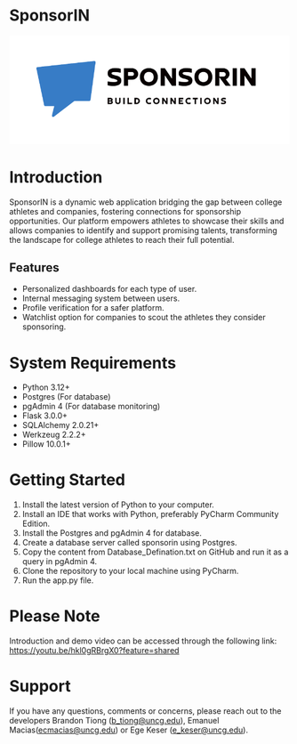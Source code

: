 # SponsorIN

<img src="static/images/SponsorIN_Logo.png"/>

Introduction
 ========
 SponsorIN is a dynamic web application bridging the gap between college athletes and companies, fostering connections for sponsorship opportunities. Our platform empowers athletes to showcase their skills and allows companies to identify and support promising talents, transforming the landscape for college athletes to reach their full potential.
 ## Features
 * Personalized dashboards for each type of user.
 * Internal messaging system between users.
 * Profile verification for a safer platform.
 * Watchlist option for companies to scout the athletes they consider sponsoring.

System Requirements
 =======
* Python 3.12+
* Postgres (For database)
* pgAdmin 4 (For database monitoring)
* Flask 3.0.0+
* SQLAlchemy 2.0.21+
* Werkzeug 2.2.2+
* Pillow 10.0.1+

Getting Started
 =======

 1. Install the latest version of Python to your computer.
 2. Install an IDE that works with Python, preferably PyCharm Community Edition.
 3. Install the Postgres and pgAdmin 4 for database.
 4. Create a database server called sponsorin using Postgres.
 5. Copy the content from Database_Defination.txt on GitHub and run it as a query in pgAdmin 4.
 6. Clone the repository to your local machine using PyCharm.
 7. Run the app.py file.

Please Note
 =======
Introduction and demo video can be accessed through the following link: https://youtu.be/hkl0gRBrgX0?feature=shared

Support
=======

If you have any questions, comments or concerns, please reach out to the developers Brandon Tiong (b_tiong@uncg.edu), Emanuel Macias(ecmacias@uncg.edu) or Ege Keser (e_keser@uncg.edu).


